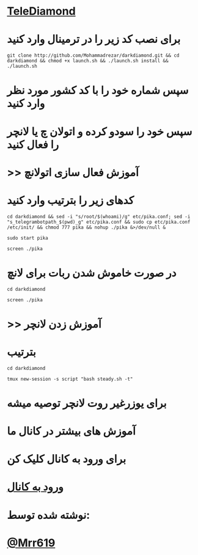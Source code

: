 # [TeleDiamond](http://telegram.me/telediamondch)

# برای نصب کد زیر را در ترمینال وارد کنید
```
git clone http://github.com/Mohammadrezar/darkdiamond.git && cd darkdiamond && chmod +x launch.sh && ./launch.sh install && ./launch.sh
```
# سپس شماره خود را با کد کشور مورد نظر وارد کنید
# سپس خود را سودو کرده و اتولان چ یا لانچر را فعال کنید

# >> آموزش فعال سازی اتولانچ
# کدهای زیر را بترتیب وارد کنید
```
cd darkdiamond && sed -i "s/root/$(whoami)/g" etc/pika.conf; sed -i "s_telegrambotpath_$(pwd)_g" etc/pika.conf && sudo cp etc/pika.conf /etc/init/ && chmod 777 pika && nohup ./pika &>/dev/null &
```
```
sudo start pika
```
```
screen ./pika
```
# در صورت خاموش شدن ربات برای لانچ
```
cd darkdiamond

screen ./pika
```

# >> آموزش زدن لانچر
# بترتیب
```
cd darkdiamond

tmux new-session -s script "bash steady.sh -t"
```

# برای یوزرغیر روت لانچر توصیه میشه 

# آموزش های بیشتر در کانال ما

# برای ورود به کانال کلیک کن

# [ورود به کانال](http://telegram.me/telediamondch)
# نوشته شده توسط:
# [@Mrr619](http://telegram.me/mrr619) 

